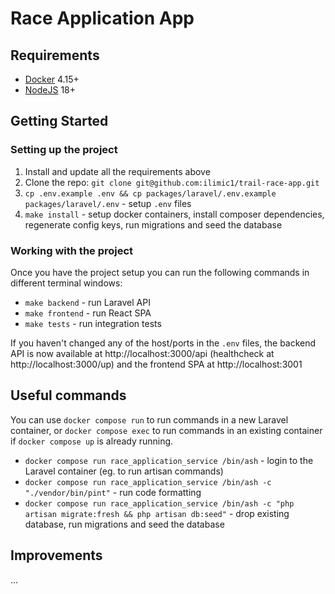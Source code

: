 # Race Application App

## Requirements

- [Docker](https://www.docker.com/products/docker-desktop/) 4.15+
- [NodeJS](https://nodejs.org/en/download) 18+

## Getting Started

### Setting up the project

1. Install and update all the requirements above
2. Clone the repo: `git clone git@github.com:ilimic1/trail-race-app.git`
3. `cp .env.example .env && cp packages/laravel/.env.example packages/laravel/.env` - setup `.env` files
4. `make install` - setup docker containers, install composer dependencies, regenerate config keys, run migrations and seed the database

### Working with the project

Once you have the project setup you can run the following commands in different terminal windows:

- `make backend` - run Laravel API
- `make frontend` - run React SPA
- `make tests` - run integration tests

If you haven't changed any of the host/ports in the `.env` files, the backend API is now available at http://localhost:3000/api (healthcheck at http://localhost:3000/up) and the frontend SPA at http://localhost:3001

## Useful commands

You can use `docker compose run` to run commands in a new Laravel container, or `docker compose exec` to run commands in an existing container if `docker compose up` is already running.

- `docker compose run race_application_service /bin/ash` - login to the Laravel container (eg. to run artisan commands)
- `docker compose run race_application_service /bin/ash -c "./vendor/bin/pint"` - run code formatting
- `docker compose run race_application_service /bin/ash -c "php artisan migrate:fresh && php artisan db:seed"` - drop existing database, run migrations and seed the database

## Improvements

...
